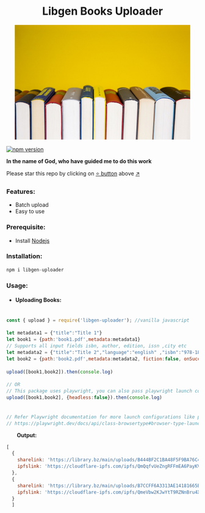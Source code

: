 <h1 align="center">Libgen Books Uploader</h1>

<p align="center">
  <img width="460" height="300" src="books.jpg">
  
  [![npm version](https://img.shields.io/npm/v/libgen-uploader.svg?style=flat)](https://www.npmjs.com/package/libgen-uploader)
  
  **In the name of God, who have guided me to do this work**
  
Please star this repo by clicking on [:star: button](#) above [:arrow_upper_right:](#)

### Features:
- Batch upload
- Easy to use

### Prerequisite:
- Install [Nodejs](https://nodejs.org/en/)
  
### Installation:
```js
npm i libgen-uploader
```


### Usage:
- #### Uploading Books:  

```js

const { upload } = require('libgen-uploader'); //vanilla javascript

let metadata1 = {"title":"Title 1"}
let book1 = {path:'book1.pdf',metadata:metadata1}
// Supports all input fields isbn, author, edition, issn ,city etc
let metadata2 = {"title":"Title 2","language":"english" ,"isbn":"978-1898649304"}
let book2 = {path:'book2.pdf',metadata:metadata2, fiction:false, onSuccess: (obj) => console.log(obj)}

upload([book1,book2]).then(console.log)

// OR
// This package uses playwright, you can also pass playwright launch configuration
upload([book1,book2], {headless:false}).then(console.log)


// Refer Playwright documentation for more launch configurations like proxy etc
// https://playwright.dev/docs/api/class-browsertype#browser-type-launch
```

&nbsp;&nbsp;&nbsp;&nbsp;&nbsp;&nbsp; **Output:**
```js
[
  {
    sharelink: 'https://library.bz/main/uploads/B444BF2C1BA48F5F9BA76C4A9E2C6DD6',
    ipfslink: 'https://cloudflare-ipfs.com/ipfs/QmQqfvUeZngRFFmEA6PayKVZQsgcqFxj35t6zvEmFWiu4V?filename=title.pdf'
  },
  {
    sharelink: 'https://library.bz/main/uploads/B7CCFF6A3313AE14181665B9148195A4',
    ipfslink: 'https://cloudflare-ipfs.com/ipfs/QmeVbw2KJwYtT9RZNnBru4Xw89N9ptFVkK5kZH5SEkdRwM?filename=title.pdf'
  }
  ]
```
